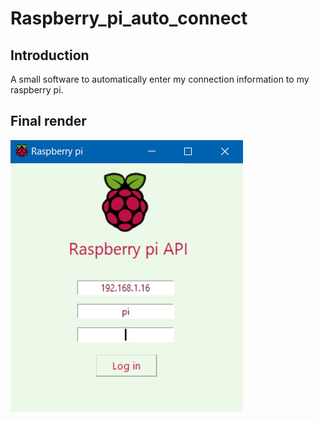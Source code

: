 # Raspberry_pi_auto_connect

## Introduction
A small software to automatically enter my connection information to my raspberry pi.

## Final render
![alt text](https://github.com/Orchanyne/Raspberry_pi_auto_connect/blob/main/render.PNG)
